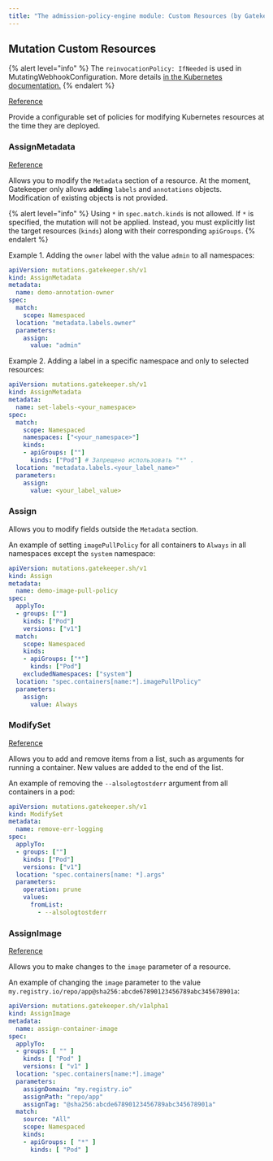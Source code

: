 ```yaml
---
title: "The admission-policy-engine module: Custom Resources (by Gatekeeper)"
---
```


## Mutation Custom Resources

{% alert level="info" %}
The `reinvocationPolicy: IfNeeded` is used in MutatingWebhookConfiguration. More details [in the Kubernetes documentation.](https://kubernetes.io/docs/reference/access-authn-authz/extensible-admission-controllers/#reinvocation-policy)
{% endalert %}  

[Reference](https://open-policy-agent.github.io/gatekeeper/website/docs/mutation/#mutation-crds)

Provide a configurable set of policies for modifying Kubernetes resources at the time they are deployed.

### AssignMetadata

[Reference](https://open-policy-agent.github.io/gatekeeper/website/docs/mutation/#assignmetadata)

Allows you to modify the `Metadata` section of a resource.
At the moment, Gatekeeper only allows **adding** `labels` and `annotations` objects. Modification of existing objects is not provided.

{% alert level="info" %}
Using `*` in `spec.match.kinds` is not allowed. If `*` is specified, the mutation will not be applied. Instead, you must explicitly list the target resources (`kinds`) along with their corresponding `apiGroups`.
{% endalert %}

Example 1. Adding the `owner` label with the value `admin` to all namespaces:

```yaml
apiVersion: mutations.gatekeeper.sh/v1
kind: AssignMetadata
metadata:
  name: demo-annotation-owner
spec:
  match:
    scope: Namespaced
  location: "metadata.labels.owner"
  parameters:
    assign:
      value: "admin"
```

Example 2. Adding a label in a specific namespace and only to selected resources:

```yaml
apiVersion: mutations.gatekeeper.sh/v1
kind: AssignMetadata
metadata:
  name: set-labels-<your_namespace>
spec:
  match:
    scope: Namespaced
    namespaces: ["<your_namespace>"]
    kinds:
    - apiGroups: [""]
      kinds: ["Pod"] # Запрещено использовать "*" .
  location: "metadata.labels.<your_label_name>"
  parameters:
    assign:
      value: <your_label_value>
```

### Assign

<!-- 
[Reference](https://open-policy-agent.github.io/gatekeeper/website/docs/mutation/#assignmetadata) 
There is no link in the Gatekeeper documentation for this CR
-->

Allows you to modify fields outside the `Metadata` section.

An example of setting `imagePullPolicy` for all containers to `Always` in all namespaces except the `system` namespace:

```yaml
apiVersion: mutations.gatekeeper.sh/v1
kind: Assign
metadata:
  name: demo-image-pull-policy
spec:
  applyTo:
  - groups: [""]
    kinds: ["Pod"]
    versions: ["v1"]
  match:
    scope: Namespaced
    kinds:
    - apiGroups: ["*"]
      kinds: ["Pod"]
    excludedNamespaces: ["system"]
  location: "spec.containers[name:*].imagePullPolicy"
  parameters:
    assign:
      value: Always
```

### ModifySet

[Reference](https://open-policy-agent.github.io/gatekeeper/website/docs/mutation/#modifyset)

Allows you to add and remove items from a list, such as arguments for running a container.
New values are added to the end of the list.

An example of removing the `--alsologtostderr` argument from all containers in a pod:

```yaml
apiVersion: mutations.gatekeeper.sh/v1
kind: ModifySet
metadata:
  name: remove-err-logging
spec:
  applyTo:
  - groups: [""]
    kinds: ["Pod"]
    versions: ["v1"]
  location: "spec.containers[name: *].args"
  parameters:
    operation: prune
    values:
      fromList:
        - --alsologtostderr
```

### AssignImage

[Reference](https://open-policy-agent.github.io/gatekeeper/website/docs/mutation/#assignimage)

Allows you to make changes to the `image` parameter of a resource.

An example of changing the `image` parameter to the value `my.registry.io/repo/app@sha256:abcde67890123456789abc345678901a`:

```yaml
apiVersion: mutations.gatekeeper.sh/v1alpha1
kind: AssignImage
metadata:
  name: assign-container-image
spec:
  applyTo:
  - groups: [ "" ]
    kinds: [ "Pod" ]
    versions: [ "v1" ]
  location: "spec.containers[name:*].image"
  parameters:
    assignDomain: "my.registry.io"
    assignPath: "repo/app"
    assignTag: "@sha256:abcde67890123456789abc345678901a"
  match:
    source: "All"
    scope: Namespaced
    kinds:
    - apiGroups: [ "*" ]
      kinds: [ "Pod" ]
```
